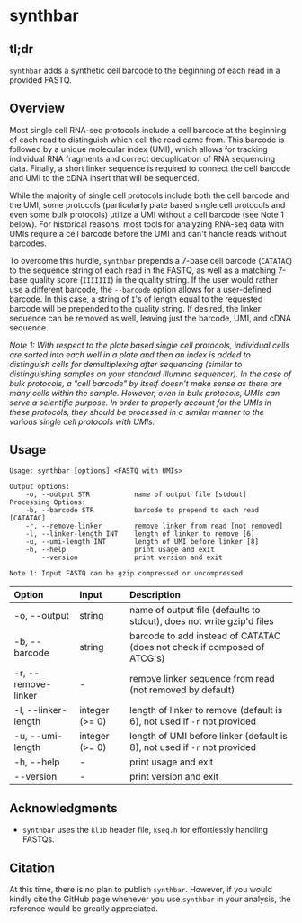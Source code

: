 # synthbar

## tl;dr

`synthbar` adds a synthetic cell barcode to the beginning of each read in a provided FASTQ.

## Overview

Most single cell RNA-seq protocols include a cell barcode at the beginning of each read to distinguish which cell the
read came from. This barcode is followed by a unique molecular index (UMI), which allows for tracking individual
RNA fragments and correct deduplication of RNA sequencing data. Finally, a short linker sequence is required to connect
the cell barcode and UMI to the cDNA insert that will be sequenced.

While the majority of single cell protocols include both the cell barcode and the UMI, some protocols (particularly
plate based single cell protocols and even some bulk protocols) utilize a UMI without a cell barcode (see Note 1 below).
For historical reasons, most tools for analyzing RNA-seq data with UMIs require a cell barcode before the UMI and can't
handle reads without barcodes.

To overcome this hurdle, `synthbar` prepends a 7-base cell barcode (`CATATAC`) to the sequence string of each read in
the FASTQ, as well as a matching 7-base quality score (`IIIIIII`) in the quality string. If the user would rather use a
different barcode, the `--barcode` option allows for a user-defined barcode. In this case, a string of `I`'s of length
equal to the requested barcode will be prepended to the quality string. If desired, the linker sequence can be removed
as well, leaving just the barcode, UMI, and cDNA sequence.

_Note 1: With respect to the plate based single cell protocols, individual cells are sorted into each well in a plate
and then an index is added to distinguish cells for demultiplexing after sequencing (similar to distinguishing samples
on your standard Illumina sequencer). In the case of bulk protocols, a "cell barcode" by itself doesn't make sense as
there are many cells within the sample. However, even in bulk protocols, UMIs can serve a scientific purpose. In order
to properly account for the UMIs in these protocols, they should be processed in a similar manner to the various single
cell protocols with UMIs._

## Usage

```
Usage: synthbar [options] <FASTQ with UMIs>

Output options:
    -o, --output STR           name of output file [stdout]
Processing Options:
    -b, --barcode STR          barcode to prepend to each read [CATATAC]
    -r, --remove-linker        remove linker from read [not removed]
    -l, --linker-length INT    length of linker to remove [6]
    -u, --umi-length INT       length of UMI before linker [8]
    -h, --help                 print usage and exit
        --version              print version and exit

Note 1: Input FASTQ can be gzip compressed or uncompressed
```

|       Option        |     Input      | Description |
|:--------------------|:---------------|:------------|
| -o, --output        | string         | name of output file (defaults to stdout), does not write gzip'd files     |
| -b, --barcode       | string         | barcode to add instead of CATATAC (does not check if composed of ATCG's)  |
| -r, --remove-linker | -              | remove linker sequence from read (not removed by default)                 |
| -l, --linker-length | integer (>= 0) | length of linker to remove (default is 6), not used if `-r` not provided  |
| -u, --umi-length    | integer (>= 0) | length of UMI before linker (default is 8), not used if `-r` not provided |
| -h, --help          | -              | print usage and exit                                                      |
| --version           | -              | print version and exit                                                    |

## Acknowledgments

  - `synthbar` uses the `klib` header file, `kseq.h` for effortlessly handling FASTQs.

## Citation

At this time, there is no plan to publish `synthbar`. However, if you would kindly cite the GitHub page whenever you
use `synthbar` in your analysis, the reference would be greatly appreciated.
